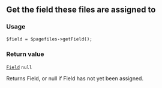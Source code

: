 Get the field these files are assigned to
-----------------------------------------

### Usage

    $field = $pagefiles->getField();

### Return value

[`Field`](/api/ref/field/) `null`

Returns Field, or null if Field has not yet been assigned.


